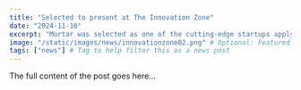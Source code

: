 ```yaml
---
title: "Selected to present at The Innovation Zone"
date: "2024-11-10"
excerpt: "Mortar was selected as one of the cutting-edge startups applying technology to transform local services."
image: "/static/images/news/innovationzone02.png" # Optional: Featured image
tags: ["news"] # Tag to help filter this as a news post
---
```


The full content of the post goes here...